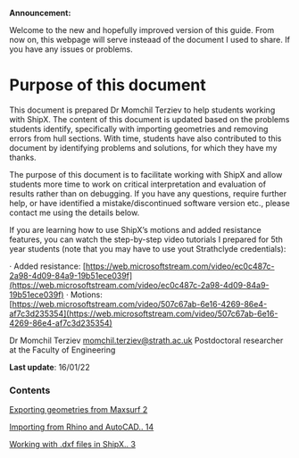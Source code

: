             

**Announcement:**

Welcome to the new and hopefully improved version of this guide. From now on, this webpage will serve insteaad of the document I used to share. If you have any issues or problems.

# Purpose of this document

This document is prepared Dr Momchil Terziev to help students working with ShipX. The content of this document is updated based on the problems students identify, specifically with importing geometries and removing errors from hull sections. With time, students have also contributed to this document by identifying problems and solutions, for which they have my thanks.

The purpose of this document is to facilitate working with ShipX and allow students more time to work on critical interpretation and evaluation of results rather than on debugging. If you have any questions, require further help, or have identified a mistake/discontinued software version etc., please contact me using the details below.

If you are learning how to use ShipX’s motions and added resistance features, you can watch the step-by-step video tutorials I prepared for 5th year students (note that you may have to use yout Strathclyde credentials):

· Added resistance: [https://web.microsoftstream.com/video/ec0c487c-2a98-4d09-84a9-19b51ece039f](https://web.microsoftstream.com/video/ec0c487c-2a98-4d09-84a9-19b51ece039f)
· Motions: [https://web.microsoftstream.com/video/507c67ab-6e16-4269-86e4-af7c3d235354](https://web.microsoftstream.com/video/507c67ab-6e16-4269-86e4-af7c3d235354)

Dr Momchil Terziev
[momchil.terziev@strath.ac.uk](mailto:momchil.terziev@strath.ac.uk)
Postdoctoral researcher at the Faculty of Engineering

**Last update**: 16/01/22

### **Contents**

[Exporting geometries from Maxsurf 2](https://momchil-terziev.github.io/resources/exporting-geometries-from-maxsurf)

[Importing from Rhino and AutoCAD.. 14](https://momchil-terziev.github.io/resources/importing-from-rhino-autocad)
            
[Working with .dxf files in ShipX.. 3](https://momchil-terziev.github.io/resources/working-with-dxf-files)

  


